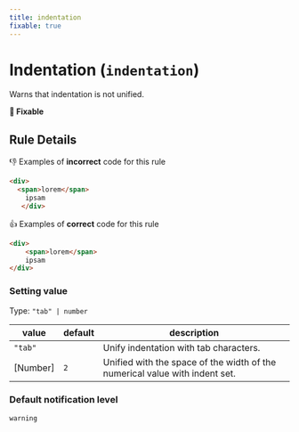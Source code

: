 ```yaml
---
title: indentation
fixable: true
---
```


# Indentation (`indentation`)

Warns that indentation is not unified.

**🔧 Fixable**

## Rule Details

👎 Examples of **incorrect** code for this rule

<!-- prettier-ignore-start -->
```html
<div>
  <span>lorem</span>
	ipsam
   </div>
```
<!-- prettier-ignore-end -->

👍 Examples of **correct** code for this rule

<!-- prettier-ignore-start -->
```html
<div>
	<span>lorem</span>
	ipsam
</div>
```
<!-- prettier-ignore-end -->

### Setting value

Type: `"tab" | number`

| value    | default | description                                                                 |
| -------- | ------- | --------------------------------------------------------------------------- |
| `"tab"`  |         | Unify indentation with tab characters.                                      |
| [Number] | `2`     | Unified with the space of the width of the numerical value with indent set. |

### Default notification level

`warning`

